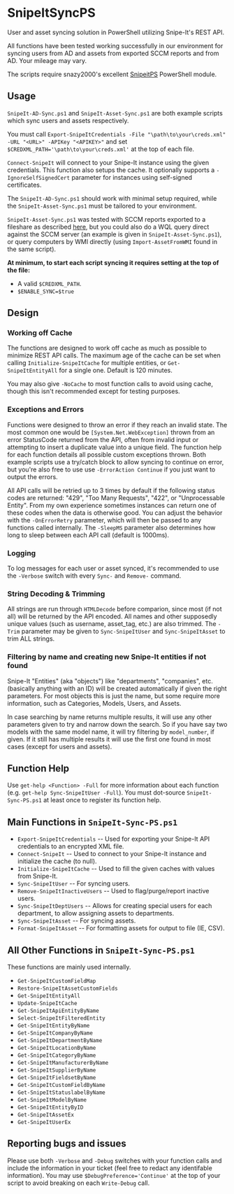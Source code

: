 # SnipeItSyncPS
 User and asset syncing solution in PowerShell utilizing Snipe-It's REST API.

All functions have been tested working successfully in our environment for syncing users from AD and assets from exported SCCM reports and from AD. Your mileage may vary.

The scripts require snazy2000's excellent [SnipeitPS](https://github.com/snazy2000/SnipeitPS) PowerShell module.

## Usage
`SnipeIt-AD-Sync.ps1` and `SnipeIt-Asset-Sync.ps1` are both example scripts which sync users and assets respectively.

You must call `Export-SnipeItCredentials -File "\path\to\your\creds.xml" -URL "<URL>" -APIKey "<APIKEY>"` and set `$CREDXML_PATH='\path\to\your\creds.xml'` at the top of each file.

`Connect-SnipeIt` will connect to your Snipe-It instance using the given credentials. This function also setups the cache. It optionally supports a `-IgnoreSelfSignedCert` parameter for instances using self-signed certificates.

The `SnipeIt-AD-Sync.ps1` should work with minimal setup required, while the `SnipeIt-Asset-Sync.ps1` must be tailored to your environment.

`SnipeIt-Asset-Sync.ps1` was tested with SCCM reports exported to a fileshare as described [here](https://docs.microsoft.com/en-us/mem/configmgr/core/servers/manage/operations-and-maintenance-for-reporting#bkmk_subscription), but you could also do a WQL query direct against the SCCM server (an example is given in `SnipeIt-Asset-Sync.ps1`), or query computers by WMI directly (using `Import-AssetFromWMI` found in the same script).

**At minimum, to start each script syncing it requires setting at the top of the file:**
- A valid `$CREDXML_PATH`.
- `$ENABLE_SYNC=$true`

## Design
### Working off Cache
The functions are designed to work off cache as much as possible to minimize REST API calls. The maximum age of the cache can be set when calling `Initialize-SnipeItCache` for multiple entities, or `Get-SnipeItEntityAll` for a single one. Default is 120 minutes.

You may also give `-NoCache` to most function calls to avoid using cache, though this isn't recommended except for testing purposes.

### Exceptions and Errors
Functions were designed to throw an error if they reach an invalid state. The most common one would be `[System.Net.WebException]` thrown from an error StatusCode returned from the API, often from invalid input or attempting to insert a duplicate value into a unique field. The function help for each function details all possible custom exceptions thrown. Both example scripts use a try/catch block to allow syncing to continue on error, but you're also free to use use `-ErrorAction Continue` if you just want to output the errors.

All API calls will be retried up to 3 times by default if the following status codes are returned: "429", "Too Many Requests", "422", or "Unprocessable Entity". From my own experience sometimes instances can return one of these codes when the data is otherwise good. You can adjust the behavior with the `-OnErrorRetry` parameter, which will then be passed to any functions called internally. The `-SleepMS` parameter also determines how long to sleep between each API call (default is 1000ms).

### Logging
To log messages for each user or asset synced, it's recommended to use the `-Verbose` switch with every `Sync-` and `Remove-` command.

### String Decoding & Trimming
All strings are run through `HTMLDecode` before comparion, since most (if not all) will be returned by the API encoded. All names and other supposedly unique values (such as username, asset_tag, etc.) are also trimmed. The `-Trim` parameter may be given to `Sync-SnipeItUser` and `Sync-SnipeItAsset` to trim ALL strings.

### Filtering by name and creating new Snipe-It entities if not found
Snipe-It "Entities" (aka "objects") like "departments", "companies", etc. (basically anything with an ID) will be created automatically if given the right parameters. For most objects this is just the name, but some require more information, such as Categories, Models, Users, and Assets.

In case searching by name returns multiple results, it will use any other parameters given to try and narrow down the search. So if you have say two models with the same model name, it will try filtering by `model_number`, if given. If it still has multiple results it will use the first one found in most cases (except for users and assets).

## Function Help
Use `get-help <Function> -Full` for more information about each function (e.g. `get-help Sync-SnipeItUser -Full`). You must dot-source `SnipeIt-Sync-PS.ps1` at least once to register its function help.

## Main Functions in `SnipeIt-Sync-PS.ps1`
- `Export-SnipeItCredentials` -- Used for exporting your Snipe-It API credentials to an encrypted XML file.
- `Connect-SnipeIt` -- Used to connect to your Snipe-It instance and initialize the cache (to null).
- `Initialize-SnipeItCache` -- Used to fill the given caches with values from Snipe-It.
- `Sync-SnipeItUser` -- For syncing users.
- `Remove-SnipeItInactiveUsers` -- Used to flag/purge/report inactive users.
- `Sync-SnipeItDeptUsers` -- Allows for creating special users for each department, to allow assigning assets to departments.
- `Sync-SnipeItAsset` -- For syncing assets.
- `Format-SnipeItAsset` -- For formatting assets for output to file (IE, CSV).

## All Other Functions in `SnipeIt-Sync-PS.ps1`
These functions are mainly used internally.

- `Get-SnipeItCustomFieldMap`
- `Restore-SnipeItAssetCustomFields`
- `Get-SnipeItEntityAll`
- `Update-SnipeItCache`
- `Get-SnipeItApiEntityByName`
- `Select-SnipeItFilteredEntity`
- `Get-SnipeItEntityByName`
- `Get-SnipeItCompanyByName`
- `Get-SnipeItDepartmentByName`
- `Get-SnipeItLocationByName`
- `Get-SnipeItCategoryByName`
- `Get-SnipeItManufacturerByName`
- `Get-SnipeItSupplierByName`
- `Get-SnipeItFieldsetByName`
- `Get-SnipeItCustomFieldByName`
- `Get-SnipeItStatuslabelByName`
- `Get-SnipeItModelByName`
- `Get-SnipeItEntityByID`
- `Get-SnipeItAssetEx`
- `Get-SnipeItUserEx`

## Reporting bugs and issues
 Please use both `-Verbose` and `-Debug` switches with your function calls and include the information in your ticket (feel free to redact any identifable information). You may use `$DebugPreference='Continue'` at the top of your script to avoid breaking on each `Write-Debug` call.

